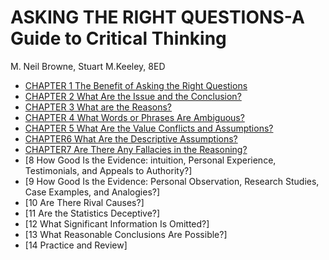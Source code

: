 # ASKING THE RIGHT QUESTIONS-A Guide to Critical Thinking

M. Neil Browne, Stuart M.Keeley, 8ED

- [CHAPTER 1 The Benefit of Asking the Right Questions](chapter1.md)
- [CHAPTER 2 What Are the Issue and the Conclusion?](chapter2.md)
- [CHAPTER 3 What are the Reasons?](chapter3.md)
- [CHAPTER 4 What Words or Phrases Are Ambiguous?](chapter4.md)
- [CHAPTER 5 What Are the Value Conflicts and Assumptions?](chapter5.md)
- [CHAPTER6 What Are the Descriptive Assumptions?](chapter6.md)
- [CHAPTER7 Are There Any Fallacies in the Reasoning?](chapter7.md)
- [8 How Good Is the Evidence: intuition, Personal Experience, Testimonials, and Appeals to Authority?]
- [9 How Good Is the Evidence: Personal Observation, Research Studies, Case Examples, and Analogies?]
- [10 Are There Rival Causes?]
- [11 Are the Statistics Deceptive?]
- [12 What Significant Information Is Omitted?]
- [13 What Reasonable Conclusions Are Possible?]
- [14 Practice and Review]
